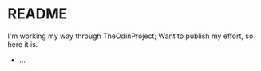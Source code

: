 # README

I'm working my way through TheOdinProject; Want to publish my effort, so here it is. 


* ...
